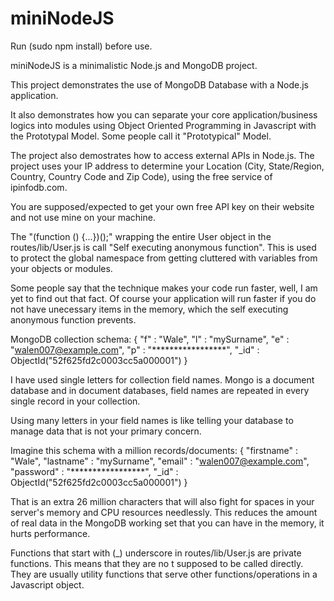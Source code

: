 miniNodeJS
==========
Run (sudo npm install) before use.

miniNodeJS is a minimalistic Node.js and MongoDB project.

This project demonstrates the use of MongoDB Database with a Node.js
application.

It also demonstrates how you can separate your core application/business
logics into modules using Object Oriented Programming in Javascript with the
Prototypal Model. Some people call it "Prototypical" Model.

The project also demostrates how to access external APIs in Node.js. The
project uses your IP address to determine your Location (City, State/Region,
Country, Country Code and Zip Code), using the free service of ipinfodb.com.

You are supposed/expected to get your own free API key on their website and
not use mine on your machine.

The "(function () {...})();" wrapping the entire User object in the
routes/lib/User.js is call "Self executing anonymous function". This is used
to protect the global namespace from getting cluttered with variables from
your objects or modules.

Some people say that the technique makes your code run faster, well, I am
yet to find out that fact. Of course your application will run faster if you
do not have unecessary items in the memory, which the self executing
anonymous function prevents.

MongoDB collection schema:
{ "f" : "Wale",
  "l" : "mySurname",
  "e" : "walen007@example.com",
  "p" : "*****************",
  "_id" : ObjectId("52f625fd2c0003cc5a000001") }

I have used single letters for collection field names. Mongo is a document
database and in document databases, field names are repeated in every single
record in your collection.

Using many letters in your field names is like telling your database to
manage data that is not your primary concern.

Imagine this schema with a million records/documents:
{ "firstname" : "Wale",
  "lastname" : "mySurname",
  "email" : "walen007@example.com",
  "password" : "*****************",
  "_id" : ObjectId("52f625fd2c0003cc5a000001") }

That is an extra 26 million characters that will also fight for spaces in
your server's memory and CPU resources needlessly. This reduces the
amount of real data in the MongoDB working set that you can have in the
memory, it hurts performance.

Functions that start with (_) underscore in routes/lib/User.js are private
functions. This means that they are no t supposed to be called directly. They
are usually utility functions that serve other functions/operations in a
Javascript object.
